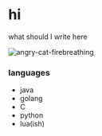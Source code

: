 # hi

what should I write here

![angry-cat-firebreathing](https://github.com/user-attachments/assets/b340ffa6-c8ad-49f7-982a-5bcc748ee81c)



### languages
* java
* golang
* C
* python
* lua(ish)
